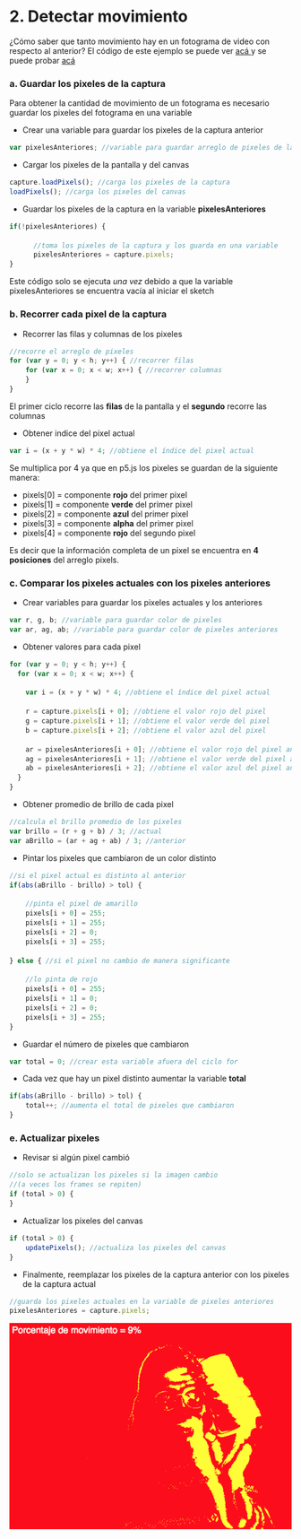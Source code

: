 # 2. Detectar movimiento

¿Cómo saber que tanto movimiento hay en un fotograma de video con respecto al anterior? El código de este ejemplo se puede ver [acá ](https://github.com/disenoMediosInteractivos/Ejemplos/blob/master/07_camera/02_motion/sketch.js)y se puede probar [acá](https://disenomediosinteractivos.github.io/Ejemplos/07_camera/02_motion/)

### **a. Guardar los pixeles de la captura**

Para obtener la cantidad de movimiento de un fotograma es necesario guardar los pixeles del fotograma en una variable

* Crear una variable para guardar los pixeles de la captura anterior

```javascript
var pixelesAnteriores; //variable para guardar arreglo de pixeles de la captura
```

* Cargar los pixeles de la pantalla y del canvas

```javascript
capture.loadPixels(); //carga los pixeles de la captura
loadPixels(); //carga los pixeles del canvas
```

* Guardar los pixeles de la captura en la variable **pixelesAnteriores**

```javascript
if(!pixelesAnteriores) {

      //toma los pixeles de la captura y los guarda en una variable
      pixelesAnteriores = capture.pixels;
}
```

Este  código solo se ejecuta _una vez_ debido a que la variable pixelesAnteriores se encuentra vacía al iniciar el sketch

### **b. Recorrer cada pixel de la captura**

* Recorrer las filas y columnas de los pixeles

```javascript
//recorre el arreglo de pixeles
for (var y = 0; y < h; y++) { //recorrer filas
    for (var x = 0; x < w; x++) { //recorrer columnas
    }
}
```

El primer ciclo recorre las **filas** de la pantalla y el **segundo** recorre las columnas

* Obtener indice del pixel actual

```javascript
var i = (x + y * w) * 4; //obtiene el índice del pixel actual
```

Se multiplica por 4 ya que en p5.js los pixeles se guardan de la siguiente manera:

* pixels\[0\] = componente **rojo** del primer pixel
* pixels\[1\] = componente **verde** del primer pixel
* pixels\[2\] = componente **azul** del primer pixel
* pixels\[3\] = componente **alpha** del primer pixel
* pixels\[4\] = componente **rojo** del segundo pixel

Es decir que la información completa de un pixel se encuentra en **4 posiciones** del arreglo pixels.

### c. Comparar los pixeles actuales con los pixeles anteriores

* Crear variables para guardar los pixeles actuales y los anteriores

```javascript
var r, g, b; //variable para guardar color de pixeles
var ar, ag, ab; //variable para guardar color de pixeles anteriores
```

* Obtener valores para cada pixel

```javascript
for (var y = 0; y < h; y++) {
  for (var x = 0; x < w; x++) {
  
    var i = (x + y * w) * 4; //obtiene el índice del pixel actual
  
    r = capture.pixels[i + 0]; //obtiene el valor rojo del pixel
    g = capture.pixels[i + 1]; //obtiene el valor verde del pixel
    b = capture.pixels[i + 2]; //obtiene el valor azul del pixel
  
    ar = pixelesAnteriores[i + 0]; //obtiene el valor rojo del pixel anterior
    ag = pixelesAnteriores[i + 1]; //obtiene el valor verde del pixel anterior
    ab = pixelesAnteriores[i + 2]; //obtiene el valor azul del pixel anterior
  }
}
```

* Obtener promedio de brillo de cada pixel

```javascript
//calcula el brillo promedio de los pixeles
var brillo = (r + g + b) / 3; //actual
var aBrillo = (ar + ag + ab) / 3; //anterior
```

* Pintar los pixeles que cambiaron de un color distinto

```javascript
//si el pixel actual es distinto al anterior
if(abs(aBrillo - brillo) > tol) {

    //pinta el pixel de amarillo
    pixels[i + 0] = 255;
    pixels[i + 1] = 255;
    pixels[i + 2] = 0;
    pixels[i + 3] = 255;
    
} else { //si el pixel no cambio de manera significante

    //lo pinta de rojo
    pixels[i + 0] = 255;
    pixels[i + 1] = 0;
    pixels[i + 2] = 0;
    pixels[i + 3] = 255;
}
```

* Guardar el número de pixeles que cambiaron

```javascript
var total = 0; //crear esta variable afuera del ciclo for
```

* Cada vez que hay un pixel distinto aumentar la variable **total**

```javascript
if(abs(aBrillo - brillo) > tol) {
    total++; //aumenta el total de pixeles que cambiaron
}
```

### e. Actualizar pixeles

* Revisar si algún pixel cambió

```javascript
//solo se actualizan los pixeles si la imagen cambio
//(a veces los frames se repiten)
if (total > 0) {
}
```

* Actualizar los pixeles del canvas

```javascript
if (total > 0) {
    updatePixels(); //actualiza los pixeles del canvas
}
```

* Finalmente, reemplazar los pixeles de la captura anterior con los pixeles de la captura actual

```javascript
//guarda los pixeles actuales en la variable de pixeles anteriores
pixelesAnteriores = capture.pixels;
```

![](../../.gitbook/assets/captura-de-pantalla-2018-11-05-a-las-7.22.17-p.m..png)



